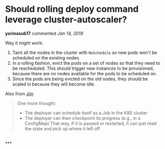 # Should rolling deploy command leverage cluster-autoscaler?

**yorinasub17** commented *Jan 14, 2019*

Way it might work:
1. Taint all the nodes in the cluster with `NoSchedule` so new pods won't be scheduled on the existing nodes.
1. In a rolling fashion, evict the pods on a set of nodes so that they need to be rescheduled. This should trigger new instances to be provisioned, because there are no nodes available for the pods to be scheduled on.
1. Since the pods are being evicted on the old nodes, they should be scaled in because they will become idle.


Also from [Jim](https://github.com/gruntwork-io/package-k8s/issues/32#issuecomment-449499585)

> One more thought:
> - The deployer can schedule itself as a Job in the K8S cluster
> - The deployer can then checkpoint its progress (e.g., in a ConfigMap)
> That way, if it is paused or restarted, it can just read the state and pick up where it left off

<br />
***


